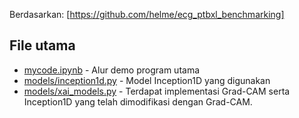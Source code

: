 Berdasarkan: [https://github.com/helme/ecg_ptbxl_benchmarking]

## File utama
* [mycode.ipynb](./mycode.ipynb) - Alur demo program utama
* [models/inception1d.py](./models/inception1d.py) - Model Inception1D yang digunakan
* [models/xai_models.py](./models/xai_models.py) - Terdapat implementasi Grad-CAM serta Inception1D yang telah dimodifikasi dengan Grad-CAM.
